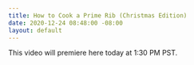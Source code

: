 ```yaml
---
title: How to Cook a Prime Rib (Christmas Edition)
date: 2020-12-24 08:48:00 -08:00
layout: default
---
```


This video will premiere here today at 1:30 PM PST. 